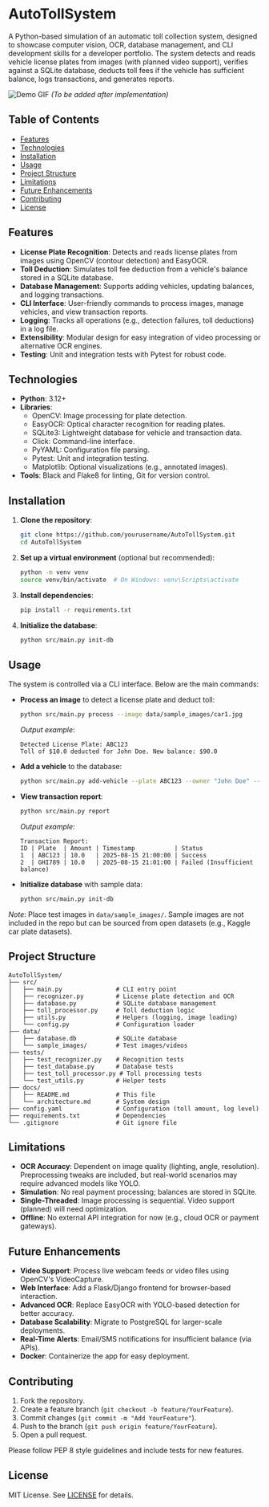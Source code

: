 # AutoTollSystem

A Python-based simulation of an automatic toll collection system, designed to showcase computer vision, OCR, database management, and CLI development skills for a developer portfolio. The system detects and reads vehicle license plates from images (with planned video support), verifies against a SQLite database, deducts toll fees if the vehicle has sufficient balance, logs transactions, and generates reports.

![Demo GIF](docs/demo.gif) *(To be added after implementation)*

## Table of Contents
- [Features](#features)
- [Technologies](#technologies)
- [Installation](#installation)
- [Usage](#usage)
- [Project Structure](#project-structure)
- [Limitations](#limitations)
- [Future Enhancements](#future-enhancements)
- [Contributing](#contributing)
- [License](#license)

## Features
- **License Plate Recognition**: Detects and reads license plates from images using OpenCV (contour detection) and EasyOCR.
- **Toll Deduction**: Simulates toll fee deduction from a vehicle's balance stored in a SQLite database.
- **Database Management**: Supports adding vehicles, updating balances, and logging transactions.
- **CLI Interface**: User-friendly commands to process images, manage vehicles, and view transaction reports.
- **Logging**: Tracks all operations (e.g., detection failures, toll deductions) in a log file.
- **Extensibility**: Modular design for easy integration of video processing or alternative OCR engines.
- **Testing**: Unit and integration tests with Pytest for robust code.

## Technologies
- **Python**: 3.12+
- **Libraries**:
  - OpenCV: Image processing for plate detection.
  - EasyOCR: Optical character recognition for reading plates.
  - SQLite3: Lightweight database for vehicle and transaction data.
  - Click: Command-line interface.
  - PyYAML: Configuration file parsing.
  - Pytest: Unit and integration testing.
  - Matplotlib: Optional visualizations (e.g., annotated images).
- **Tools**: Black and Flake8 for linting, Git for version control.

## Installation
1. **Clone the repository**:
   ```bash
   git clone https://github.com/yourusername/AutoTollSystem.git
   cd AutoTollSystem
   ```
2. **Set up a virtual environment** (optional but recommended):
   ```bash
   python -m venv venv
   source venv/bin/activate  # On Windows: venv\Scripts\activate
   ```
3. **Install dependencies**:
   ```bash
   pip install -r requirements.txt
   ```
4. **Initialize the database**:
   ```bash
   python src/main.py init-db
   ```

## Usage
The system is controlled via a CLI interface. Below are the main commands:

- **Process an image** to detect a license plate and deduct toll:
  ```bash
  python src/main.py process --image data/sample_images/car1.jpg
  ```
  *Output example*:
  ```
  Detected License Plate: ABC123
  Toll of $10.0 deducted for John Doe. New balance: $90.0
  ```

- **Add a vehicle** to the database:
  ```bash
  python src/main.py add-vehicle --plate ABC123 --owner "John Doe" --balance 100.0
  ```

- **View transaction report**:
  ```bash
  python src/main.py report
  ```
  *Output example*:
  ```
  Transaction Report:
  ID | Plate  | Amount | Timestamp           | Status
  1  | ABC123 | 10.0   | 2025-08-15 21:00:00 | Success
  2  | GHI789 | 10.0   | 2025-08-15 21:01:00 | Failed (Insufficient balance)
  ```

- **Initialize database** with sample data:
  ```bash
  python src/main.py init-db
  ```

*Note*: Place test images in `data/sample_images/`. Sample images are not included in the repo but can be sourced from open datasets (e.g., Kaggle car plate datasets).

## Project Structure
```
AutoTollSystem/
├── src/
│   ├── main.py               # CLI entry point
│   ├── recognizer.py         # License plate detection and OCR
│   ├── database.py           # SQLite database management
│   ├── toll_processor.py     # Toll deduction logic
│   ├── utils.py              # Helpers (logging, image loading)
│   └── config.py             # Configuration loader
├── data/
│   ├── database.db           # SQLite database
│   └── sample_images/        # Test images/videos
├── tests/
│   ├── test_recognizer.py    # Recognition tests
│   ├── test_database.py      # Database tests
│   ├── test_toll_processor.py # Toll processing tests
│   └── test_utils.py         # Helper tests
├── docs/
│   ├── README.md             # This file
│   └── architecture.md       # System design
├── config.yaml               # Configuration (toll amount, log level)
├── requirements.txt          # Dependencies
└── .gitignore                # Git ignore file
```

## Limitations
- **OCR Accuracy**: Dependent on image quality (lighting, angle, resolution). Preprocessing tweaks are included, but real-world scenarios may require advanced models like YOLO.
- **Simulation**: No real payment processing; balances are stored in SQLite.
- **Single-Threaded**: Image processing is sequential. Video support (planned) will need optimization.
- **Offline**: No external API integration for now (e.g., cloud OCR or payment gateways).

## Future Enhancements
- **Video Support**: Process live webcam feeds or video files using OpenCV's VideoCapture.
- **Web Interface**: Add a Flask/Django frontend for browser-based interaction.
- **Advanced OCR**: Replace EasyOCR with YOLO-based detection for better accuracy.
- **Database Scalability**: Migrate to PostgreSQL for larger-scale deployments.
- **Real-Time Alerts**: Email/SMS notifications for insufficient balance (via APIs).
- **Docker**: Containerize the app for easy deployment.

## Contributing
1. Fork the repository.
2. Create a feature branch (`git checkout -b feature/YourFeature`).
3. Commit changes (`git commit -m "Add YourFeature"`).
4. Push to the branch (`git push origin feature/YourFeature`).
5. Open a pull request.

Please follow PEP 8 style guidelines and include tests for new features.

## License
MIT License. See [LICENSE](LICENSE) for details.